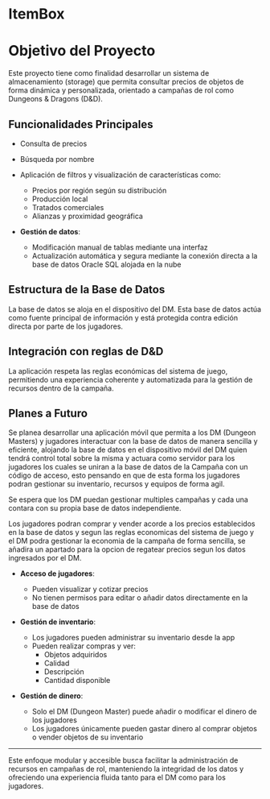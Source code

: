 # ItemBox
# Objetivo del Proyecto

Este proyecto tiene como finalidad desarrollar un sistema de almacenamiento (storage) que permita consultar precios de objetos de forma dinámica y personalizada, orientado a campañas de rol como Dungeons & Dragons (D&D).

## Funcionalidades Principales

  - Consulta de precios 
  - Búsqueda por nombre
  - Aplicación de filtros y visualización de características como:
    - Precios por región según su distribución
    - Producción local
    - Tratados comerciales
    - Alianzas y proximidad geográfica

- **Gestión de datos**:
    - Modificación manual de tablas mediante una interfaz
    - Actualización automática y segura mediante la conexión directa a la base de datos Oracle SQL alojada en la nube

## Estructura de la Base de Datos

La base de datos se aloja en el dispositivo del DM. Esta base de datos actúa como fuente principal de información y está protegida contra edición directa por parte de los jugadores.

## Integración con reglas de D&D

La aplicación respeta las reglas económicas del sistema de juego, permitiendo una experiencia coherente y automatizada para la gestión de recursos dentro de la campaña.

## Planes a Futuro

Se planea desarrollar una aplicación móvil que permita a los DM (Dungeon Masters) y jugadores interactuar con la base de datos de manera sencilla y eficiente, alojando la base de datos en el dispositivo móvil del DM quien tendrá control total sobre la misma y actuara como servidor para los jugadores los cuales se uniran a la base de datos de la Campaña con un código de acceso, esto pensando en que de esta forma los jugadores podran gestionar su inventario, recursos y equipos de forma agil.

Se espera que los DM puedan gestionar multiples campañas y cada una contara con su propia base de datos independiente.

Los jugadores podran comprar y vender acorde a los precios establecidos en la base de datos y segun las reglas economicas del sistema de juego y el DM podra gestionar la economia de la campaña de forma sencilla, se añadira un apartado para la opcion de regatear precios segun los datos ingresados por el DM.

- **Acceso de jugadores**:
    - Pueden visualizar y cotizar precios
    - No tienen permisos para editar o añadir datos directamente en la base de datos

- **Gestión de inventario**:
  - Los jugadores pueden administrar su inventario desde la app
  - Pueden realizar compras y ver:
    - Objetos adquiridos
    - Calidad
    - Descripción
    - Cantidad disponible

- **Gestión de dinero**:
  - Solo el DM (Dungeon Master) puede añadir o modificar el dinero de los jugadores
  - Los jugadores únicamente pueden gastar dinero al comprar objetos o vender objetos de su inventario

---

Este enfoque modular y accesible busca facilitar la administración de recursos en campañas de rol, manteniendo la integridad de los datos y ofreciendo una experiencia fluida tanto para el DM como para los jugadores.

